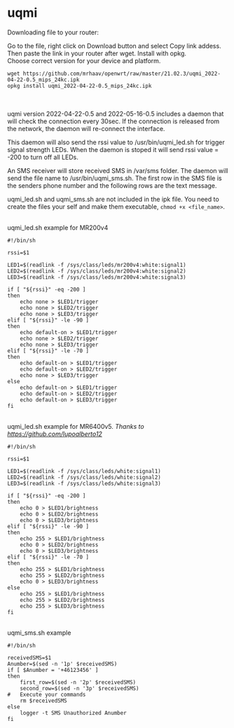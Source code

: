 # uqmi

Downloading file to your router:

Go to the file, right click on Download button and select Copy link addess.\
Then paste the link in your router after wget. Install with opkg.\
Choose correct version for your device and platform.

```
wget https://github.com/mrhaav/openwrt/raw/master/21.02.3/uqmi_2022-04-22-0.5_mips_24kc.ipk
opkg install uqmi_2022-04-22-0.5_mips_24kc.ipk
```

\
\
uqmi version 2022-04-22-0.5 and 2022-05-16-0.5 includes a daemon that will check the connection every 30sec.
If the connection is released from the network, the daemon will re-connect the interface.

This daemon will also send the rssi value to /usr/bin/uqmi_led.sh for trigger signal strength LEDs.
When the daemon is stoped it will send rssi value = -200 to turn off all LEDs.

An SMS receiver will store received SMS in /var/sms folder. The daemon will send the file name to /usr/bin/uqmi_sms.sh.
The first row in the SMS file is the senders phone number and the following rows are the text message.

uqmi_led.sh and uqmi_sms.sh are not included in the ipk file. You need to create the files your self and make them executable,
`chmod +x <file_name>`.

\
uqmi_led.sh example for MR200v4
```
#!/bin/sh

rssi=$1

LED1=$(readlink -f /sys/class/leds/mr200v4:white:signal1)
LED2=$(readlink -f /sys/class/leds/mr200v4:white:signal2)
LED3=$(readlink -f /sys/class/leds/mr200v4:white:signal3)

if [ "${rssi}" -eq -200 ]
then
	echo none > $LED1/trigger
	echo none > $LED2/trigger
	echo none > $LED3/trigger
elif [ "${rssi}" -le -90 ]
then
	echo default-on > $LED1/trigger
	echo none > $LED2/trigger
	echo none > $LED3/trigger
elif [ "${rssi}" -le -70 ]
then
	echo default-on > $LED1/trigger
	echo default-on > $LED2/trigger
	echo none > $LED3/trigger
else
	echo default-on > $LED1/trigger
	echo default-on > $LED2/trigger
	echo default-on > $LED3/trigger
fi
```
\
uqmi_led.sh example for MR6400v5. *Thanks to https://github.com/lupoalberto12*
```
#!/bin/sh

rssi=$1

LED1=$(readlink -f /sys/class/leds/white:signal1)
LED2=$(readlink -f /sys/class/leds/white:signal2)
LED3=$(readlink -f /sys/class/leds/white:signal3)

if [ "${rssi}" -eq -200 ]
then
	echo 0 > $LED1/brightness
	echo 0 > $LED2/brightness
	echo 0 > $LED3/brightness
elif [ "${rssi}" -le -90 ]
then
	echo 255 > $LED1/brightness
	echo 0 > $LED2/brightness
	echo 0 > $LED3/brightness
elif [ "${rssi}" -le -70 ]
then
	echo 255 > $LED1/brightness
	echo 255 > $LED2/brightness
	echo 0 > $LED3/brightness
else
	echo 255 > $LED1/brightness
	echo 255 > $LED2/brightness
	echo 255 > $LED3/brightness
fi
```

\
uqmi_sms.sh example
```
#!/bin/sh

receivedSMS=$1
Anumber=$(sed -n '1p' $receivedSMS)
if [ $Anumber = '+46123456' ]
then
	first_row=$(sed -n '2p' $receivedSMS)
	second_row=$(sed -n '3p' $receivedSMS)
#	Execute your commands
	rm $receivedSMS
else
	logger -t SMS Unauthorized Anumber
fi

